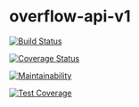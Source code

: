 # overflow-api-v1

[![Build Status](https://travis-ci.org/julietezekwe/overflow-api-v1.svg)](https://travis-ci.org/julietezekwe/overflow-api-v1)

[![Coverage Status](https://coveralls.io/repos/github/julietezekwe/overflow-api-v1/badge.svg?branch=master)](https://coveralls.io/github/julietezekwe/overflow-api-v1?branch=master)

[![Maintainability](https://api.codeclimate.com/v1/badges/aa223eeaa25169feb02c/maintainability)](https://codeclimate.com/github/julietezekwe/overflow-api-v1/maintainability)

[![Test Coverage](https://api.codeclimate.com/v1/badges/aa223eeaa25169feb02c/test_coverage)](https://codeclimate.com/github/julietezekwe/overflow-api-v1/test_coverage)
